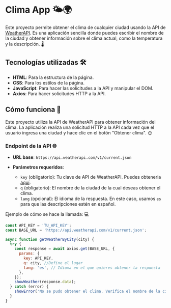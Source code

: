 # Clima App 🌤️🌍

Este proyecto permite obtener el clima de cualquier ciudad usando la API de [WeatherAPI](https://www.weatherapi.com/). Es una aplicación sencilla donde puedes escribir el nombre de la ciudad y obtener información sobre el clima actual, como la temperatura y la descripción. 🌡️

## Tecnologías utilizadas 🛠️

- **HTML**: Para la estructura de la página.
- **CSS**: Para los estilos de la página.
- **JavaScript**: Para hacer las solicitudes a la API y manipular el DOM.
- **Axios**: Para hacer solicitudes HTTP a la API.

## Cómo funciona 🚀

Este proyecto utiliza la API de WeatherAPI para obtener información del clima. La aplicación realiza una solicitud HTTP a la API cada vez que el usuario ingresa una ciudad y hace clic en el botón "Obtener clima". 🌞

### Endpoint de la API 🌐

- **URL base**: `https://api.weatherapi.com/v1/current.json`
  
- **Parámetros requeridos**:
  - `key` (obligatorio): Tu clave de API de WeatherAPI. Puedes obtenerla [aquí](https://www.weatherapi.com/signup.aspx).
  - `q` (obligatorio): El nombre de la ciudad de la cual deseas obtener el clima.
  - `lang` (opcional): El idioma de la respuesta. En este caso, usamos `es` para que las descripciones estén en español.
  
Ejemplo de cómo se hace la llamada: 💻

```javascript
const API_KEY = 'TU_API_KEY';
const BASE_URL = 'https://api.weatherapi.com/v1/current.json';

async function getWeatherByCity(city) {
  try {
    const response = await axios.get(BASE_URL, {
      params: {
        key: API_KEY,
        q: city, //Define el lugar
        lang: 'es', // Idioma en el que quieres obtener la respuesta
      },
    });
    showWeather(response.data);
  } catch (error) {
    showError('No se pudo obtener el clima. Verifica el nombre de la ciudad.');
  }
}

